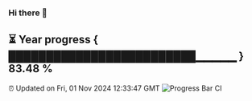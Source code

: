 ### Hi there 👋
⏳ Year progress { █████████████████████████▁▁▁▁▁ } 83.48 %
---
⏰ Updated on Fri, 01 Nov 2024 12:33:47 GMT
![Progress Bar CI](https://github.com/liununu/liununu/workflows/Progress%20Bar%20CI/badge.svg)
